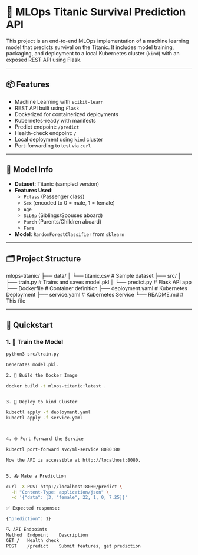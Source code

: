 # 🚢 MLOps Titanic Survival Prediction API

This project is an end-to-end MLOps implementation of a machine learning model that predicts survival on the Titanic. It includes model training, packaging, and deployment to a local Kubernetes cluster (`kind`) with an exposed REST API using Flask.

---

## 📦 Features

- Machine Learning with `scikit-learn`
- REST API built using `Flask`
- Dockerized for containerized deployments
- Kubernetes-ready with manifests
- Predict endpoint: `/predict`
- Health-check endpoint: `/`
- Local deployment using `kind` cluster
- Port-forwarding to test via `curl`

---

## 🧠 Model Info

- **Dataset**: Titanic (sampled version)
- **Features Used**:
  - `Pclass` (Passenger class)
  - `Sex` (encoded to 0 = male, 1 = female)
  - `Age`
  - `SibSp` (Siblings/Spouses aboard)
  - `Parch` (Parents/Children aboard)
  - `Fare`
- **Model**: `RandomForestClassifier` from `sklearn`

---

## 🗂️ Project Structure

mlops-titanic/
├── data/
│ └── titanic.csv # Sample dataset
├── src/
│ ├── train.py # Trains and saves model.pkl
│ └── predict.py # Flask API app
├── Dockerfile # Container definition
├── deployment.yaml # Kubernetes Deployment
├── service.yaml # Kubernetes Service
└── README.md # This file


---

## 🚀 Quickstart

### 1. 🧪 Train the Model
```bash
python3 src/train.py

Generates model.pkl.

2. 🐳 Build the Docker Image

docker build -t mlops-titanic:latest .


3. 🔁 Deploy to kind Cluster

kubectl apply -f deployment.yaml
kubectl apply -f service.yaml



4. 🌐 Port Forward the Service

kubectl port-forward svc/ml-service 8080:80

Now the API is accessible at http://localhost:8080.


5. 📤 Make a Prediction

curl -X POST http://localhost:8080/predict \
  -H "Content-Type: application/json" \
  -d '{"data": [3, "female", 22, 1, 0, 7.25]}'

✅ Expected response:

{"prediction": 1}

🔍 API Endpoints
Method	Endpoint	Description
GET	/	Health check
POST	/predict	Submit features, get prediction
